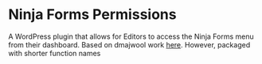 # Ninja Forms Permissions

A WordPress plugin that allows for Editors to access the Ninja Forms menu from their dashboard. Based on dmajwool work [here](https://wordpress.org/support/topic/works-but-there-is-capabilities-problems). However, packaged with shorter function names

